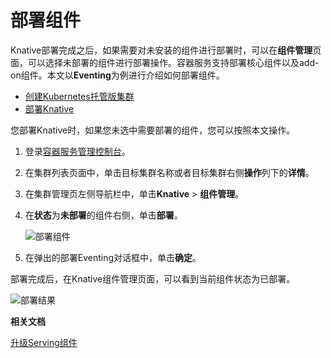 # 部署组件

Knative部署完成之后，如果需要对未安装的组件进行部署时，可以在**组件管理**页面，可以选择未部署的组件进行部署操作。容器服务支持部署核心组件以及add-on组件。本文以**Eventing**为例进行介绍如何部署组件。

-   [创建Kubernetes托管版集群](/intl.zh-CN/Kubernetes集群用户指南/集群管理/创建集群/创建Kubernetes托管版集群.md)
-   [部署Knative](/intl.zh-CN/Kubernetes集群用户指南/Knative管理/Knative组件管理/部署Knative.md)

您部署Knative时，如果您未选中需要部署的组件，您可以按照本文操作。

1.  登录[容器服务管理控制台](https://cs.console.aliyun.com)。

2.  在集群列表页面中，单击目标集群名称或者目标集群右侧**操作**列下的**详情**。

3.  在集群管理页左侧导航栏中，单击**Knative** \> **组件管理**。

4.  在**状态**为**未部署**的组件右侧，单击**部署**。

    ![部署组件](https://static-aliyun-doc.oss-cn-hangzhou.aliyuncs.com/assets/img/zh-CN/3895659951/p48920.png)

5.  在弹出的部署Eventing对话框中，单击**确定**。


部署完成后，在Knative组件管理页面，可以看到当前组件状态为已部署。

![部署结果](https://static-aliyun-doc.oss-cn-hangzhou.aliyuncs.com/assets/img/zh-CN/3895659951/p48922.png)

**相关文档**  


[升级Serving组件](/intl.zh-CN/Kubernetes集群用户指南/Knative管理/Knative组件管理/升级Serving组件.md)

